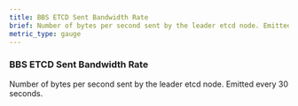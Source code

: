 ```yaml
---
title: BBS ETCD Sent Bandwidth Rate
brief: Number of bytes per second sent by the leader etcd node. Emitted every 30 seconds.
metric_type: gauge
---
```


### BBS ETCD Sent Bandwidth Rate

Number of bytes per second sent by the leader etcd node. Emitted every 30 seconds.